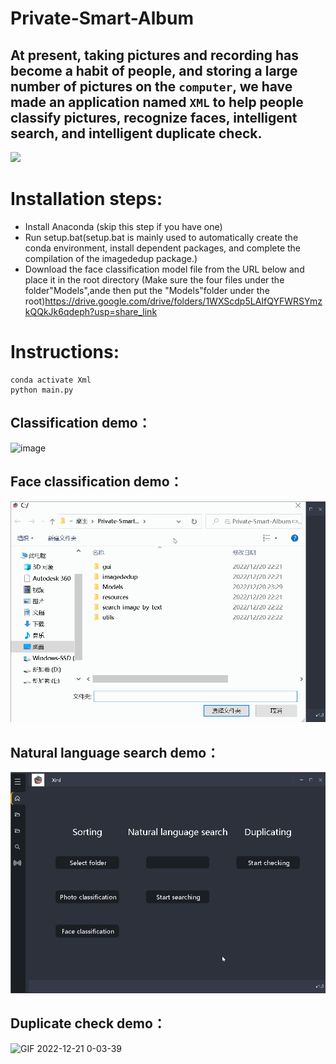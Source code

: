  Private-Smart-Album
 =
At present, taking pictures and recording has become a habit of people, and storing a large number of pictures on the `computer`, 
we have made an application named `XML` to help people classify pictures, recognize faces, intelligent search, and intelligent duplicate check.
-
![](https://hips.hearstapps.com/hmg-prod.s3.amazonaws.com/images/man-photographing-new-york-skyline-with-smartphone-royalty-free-image-1597229861.jpg?crop=1.00xw:0.748xh;0,0.205xh&resize=980:*)
# Installation steps:
* Install Anaconda (skip this step if you have one)<br>
* Run setup.bat(setup.bat is mainly used to automatically create the conda environment, install dependent packages, and complete the compilation of the imagededup package.)
*  Download the face classification model file from the URL below and place it in the root directory (Make sure the four files under the folder"Models",ande then put the "Models"folder under the root)https://drive.google.com/drive/folders/1WXScdp5LAIfQYFWRSYmzkQQkJk6qdeph?usp=share_link
# Instructions:
    conda activate Xml
    python main.py
    
    
## Classification demo：
![image](https://github.com/Seandaytoy1005/Private-Smart-Album/blob/main/sort.gif)
## Face classification demo：
![image](https://github.com/Seandaytoy1005/Private-Smart-Album/blob/main/facesort.gif)
## Natural language search demo：
![image](https://github.com/Seandaytoy1005/Private-Smart-Album/blob/main/search.gif)
## Duplicate check demo：
![GIF 2022-12-21 0-03-39](https://user-images.githubusercontent.com/103398011/208713193-659b3ea8-ad1e-4533-a406-cb1dc17ec688.gif)

